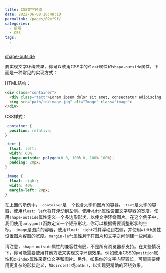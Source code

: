 ```yaml
---
title: CSS文字环绕
date: 2022-06-08 16:48:10
permalink: /pages/02ef9f/
categories:
  - 前端
  - CSS
tags:
  - 
---
```

[shape-outside](https://developer.mozilla.org/zh-CN/docs/Web/CSS/shape-outside)

要实现文字环绕效果，你可以使用CSS中的`float`属性和`shape-outside`属性。下面是一种常见的实现方式：

HTML结构：
```html
<div class="container">
  <div class="text">Lorem ipsum dolor sit amet, consectetur adipiscing elit. Pellentesque euismod felis a mauris volutpat, a vulputate orci pulvinar.</div>
  <img src="path/to/image.jpg" alt="Image" class="image">
</div>
```

CSS样式：
```css
.container {
  position: relative;
}

.text {
  float: left;
  width: 60%;
  shape-outside: polygon(0 0, 100% 0, 100% 100%);
  padding: 20px;
}

.image {
  float: right;
  width: 40%;
  margin-left: 20px;
}
```

在上面的示例中，`.container`是一个包含文字和图片的容器。`.text`是文字的容器，使用`float: left`将其浮动到左侧。使用`width`属性设置文字容器的宽度，使用`shape-outside`属性定义一个多边形形状，以使文字环绕图片。在这个例子中，我们使用`polygon()`函数定义一个矩形形状，你可以根据需要调整形状的坐标。`.image`是图片的容器，使用`float: right`将其浮动到右侧，并使用`width`属性设置图片容器的宽度。`margin-left`属性用于在图片和文字之间创建一些间距。

请注意，`shape-outside`属性的兼容性有限，不是所有浏览器都支持。在某些情况下，你可能需要使用其他方法来实现文字环绕效果，例如使用CSS的`position`属性和`z-index`属性来定位文字和图片。另外，如果你的文字内容较长，可能需要使用更复杂的形状定义，如`circle()`或`path()`，以实现更精确的环绕效果。